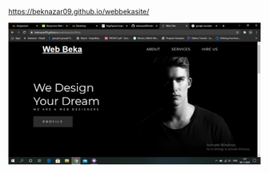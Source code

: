 https://beknazar09.github.io/webbekasite/

![Image of website](https://github.com/beknazar09/webbekasite/blob/main/images/img-5.png)
